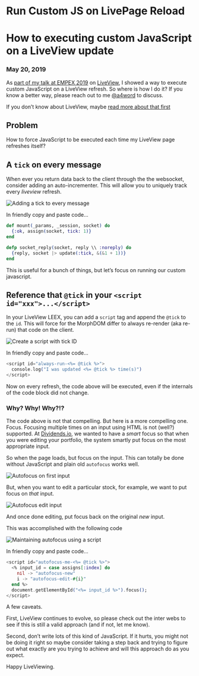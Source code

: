 # Run Custom JS on LivePage Reload
# How to executing custom JavaScript on a LiveView update
### May 20, 2019

As [part of my talk at EMPEX 2019](http://empex.co/events/2019/conference.html) on [LiveView](https://github.com/phoenixframework/phoenix_live_view), I showed a way to execute custom JavaScript on a LiveView refresh.
So where is how I do it?  If you know a better way, please reach out to me [@a4word](https://twitter.com/a4word) to discuss.

If you don’t know about LiveView, maybe [read more about that first](/articles/liveview-examples)

## Problem

How to force JavaScript to be executed each time my LiveView page
refreshes itself?


## A `tick` on every message

When ever you return data back to the client through the the websocket,
consider adding an auto-incrementer.  This will allow you to uniquely track every _liveview_ refresh.

![Adding a tick to every message](/anunknown/assets/static/images/custom_js_liveview/mounting_a_tick.png?raw=true)

In friendly copy and paste code...

```elixir
def mount(_params, _session, socket) do
  {:ok, assign(socket, tick: 1)}
end

defp socket_reply(socket, reply \\ :noreply) do
  {reply, socket |> update(:tick, &(&1 + 1))}
end
```

This is useful for a bunch of things, but let’s focus on running our custom javascript.

## Reference that `@tick` in your `<script id="xxx">...</script>`

In your LiveView LEEX, you can add a `script` tag and append the `@tick` to the `id`.   This will force for the MorphDOM differ to always re-render (aka re-run) that code on the client.

![Create a script with tick ID](/anunknown/assets/static/images/custom_js_liveview/script_id_with_tick.png?raw=true)

In friendly copy and paste code...

```eex
<script id="always-run-<%= @tick %>">
  console.log("I was updated <%= @tick %> time(s)")
</script>
```

Now on every refresh, the code above will be executed, even if the internals of the code block did not change.

### Why? Why! Why?!?

The code above is not that compelling.  But here is a more compelling one.
Focus.  Focusing multiple times on an input using HTML is not (well?)
supported.  At [Dividends.io](https://dividends.io), we wanted to
have a _smart_ focus so that when you were editing your portfolio,
the system smartly put focus on the most appropriate input.

So when the page loads, but focus on the input.  This can totally be done without
JavaScript and plain old `autofocus` works well.

![Autofocus on first input](/anunknown/assets/static/images/custom_js_liveview/focus_one.png?raw=true)

But, when you want to edit a particular stock, for example, we want to put focus on _that_ input.

![Autofocus edit input](/anunknown/assets/static/images/custom_js_liveview/focus_two.png?raw=true)

And once done editing, put focus back on the original _new_ input.

This was accomplished with the following code

![Maintaining autofocus using a script](/anunknown/assets/static/images/custom_js_liveview/autofocus_example.png?raw=true)

In friendly copy and paste code...

```eex
<script id="autofocus-me-<%= @tick %>">
  <% input_id = case assigns[:index] do
    nil -> "autofocus-new"
    i -> "autofocus-edit-#{i}"
  end %>
  document.getElementById("<%= input_id %>").focus();
</script>
```

A few caveats.

First, LiveView continues to evolve, so please check out the inter
webs to see if this is still a valid approach (and if not, let me know).

Second, don’t write lots of this kind of JavaScript.
If it hurts, you might not be doing it right so maybe consider
taking a step back and trying to figure out what exactly are you
trying to achieve and will this approach do as you expect.

Happy LiveViewing.
